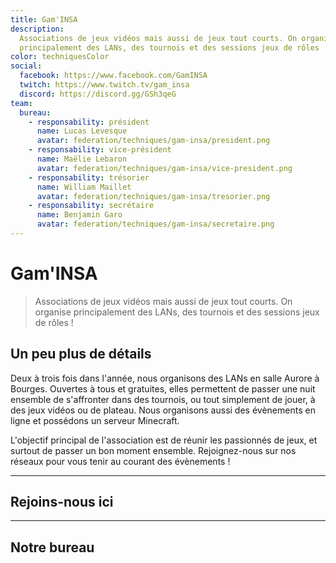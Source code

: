 ```yaml
---
title: Gam'INSA
description:
  Associations de jeux vidéos mais aussi de jeux tout courts. On organise
  principalement des LANs, des tournois et des sessions jeux de rôles !
color: techniquesColor
social:
  facebook: https://www.facebook.com/GamINSA
  twitch: https://www.twitch.tv/gam_insa
  discord: https://discord.gg/GSh3qeG
team:
  bureau:
    - responsability: président
      name: Lucas Levesque
      avatar: federation/techniques/gam-insa/president.png
    - responsability: vice-président
      name: Maëlie Lebaron
      avatar: federation/techniques/gam-insa/vice-president.png
    - responsability: trésorier
      name: William Maillet
      avatar: federation/techniques/gam-insa/tresorier.png
    - responsability: secrétaire
      name: Benjamin Garo
      avatar: federation/techniques/gam-insa/secretaire.png
---
```


# Gam'INSA

<campus-center>
  <campus-responsive-image
    folder-name="federation/techniques/gam-insa"
    name="logo.jpeg"
    max-width="400"></campus-responsive-image>
</campus-center>

> Associations de jeux vidéos mais aussi de jeux tout courts. On organise
> principalement des LANs, des tournois et des sessions jeux de rôles !

## Un peu plus de détails

Deux à trois fois dans l'année, nous organisons des LANs en salle Aurore à
Bourges. Ouvertes à tous et gratuites, elles permettent de passer une nuit
ensemble de s'affronter dans des tournois, ou tout simplement de jouer, à des
jeux vidéos ou de plateau. Nous organisons aussi des évènements en ligne et
possédons un serveur Minecraft.

L'objectif principal de l'association est de réunir les passionnés de jeux, et
surtout de passer un bon moment ensemble. Rejoignez-nous sur nos réseaux pour
vous tenir au courant des évènements !

---

## Rejoins-nous ici

<campus-social :social="social" :color="color"></campus-social>

---

## Notre bureau

<campus-team :team="team" :color="color"></campus-team>
